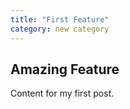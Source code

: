 ```yaml
--- 
title: "First Feature"
category: new category
--- 
```


## Amazing Feature

Content for my first post.
